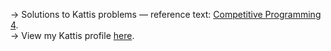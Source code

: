 → Solutions to Kattis problems — reference text: [Competitive Programming 4](https://cpbook.net).  
→ View my Kattis profile [here](https://open.kattis.com/users/liam-jay).
